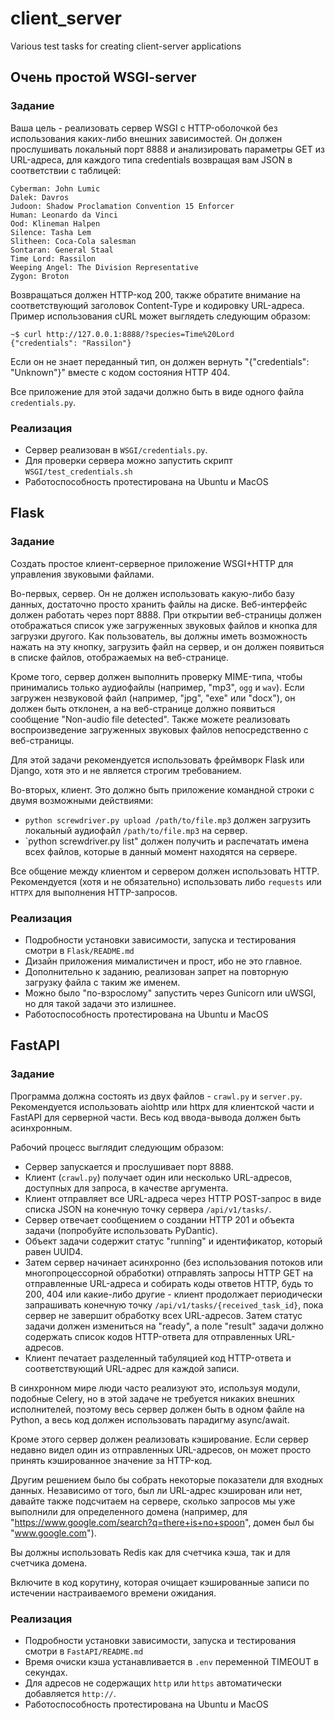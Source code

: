 # client_server
Various test tasks for creating client-server applications

## Очень простой WSGI-server
### Задание
Ваша цель - реализовать сервер WSGI с HTTP-оболочкой без использования каких-либо внешних зависимостей. Он должен прослушивать локальный порт 8888 и анализировать параметры GET из URL-адреса, для каждого типа credentials возвращая вам JSON в соответствии с таблицей:

```
Cyberman: John Lumic
Dalek: Davros
Judoon: Shadow Proclamation Convention 15 Enforcer
Human: Leonardo da Vinci
Ood: Klineman Halpen
Silence: Tasha Lem
Slitheen: Coca-Cola salesman
Sontaran: General Staal
Time Lord: Rassilon
Weeping Angel: The Division Representative
Zygon: Broton
```

Возвращаться должен HTTP-код 200, также обратите внимание на соответствующий заголовок Content-Type и кодировку URL-адреса. Пример использования cURL может выглядеть следующим образом:

```
~$ curl http://127.0.0.1:8888/?species=Time%20Lord
{"credentials": "Rassilon"}
```

Если он не знает переданный тип, он должен вернуть "{"credentials": "Unknown"}" вместе с кодом состояния HTTP 404.

Все приложение для этой задачи должно быть в виде одного файла `credentials.py`.

### Реализация

- Сервер реализован в `WSGI/credentials.py`.
- Для проверки сервера можно запустить скрипт `WSGI/test_credentials.sh`
- Работоспособность протестирована на Ubuntu и MacOS

## Flask
### Задание
Создать простое клиент-серверное приложение WSGI+HTTP для управления звуковыми файлами.

Во-первых, сервер. Он не должен использовать какую-либо базу данных, достаточно просто хранить файлы на диске. Веб-интерфейс должен работать через порт 8888. При открытии веб-страницы должен отображаться список уже загруженных звуковых файлов и кнопка для загрузки другого. Как пользователь, вы должны иметь возможность нажать на эту кнопку, загрузить файл на сервер, и он должен появиться в списке файлов, отображаемых на веб-странице.

Кроме того, сервер должен выполнить проверку MIME-типа, чтобы принимались только аудиофайлы (например, "mp3", `ogg` и `wav`). Если загружен незвуковой файл (например, "jpg", "exe" или "docx"), он должен быть отклонен, а на веб-странице должно появиться сообщение "Non-audio file detected". Также можете реализовать воспроизведение загруженных звуковых файлов непосредственно с веб-страницы.

Для этой задачи рекомендуется использовать фреймворк Flask или Django, хотя это и не является строгим требованием. 

Во-вторых, клиент. Это должно быть приложение командной строки с двумя возможными действиями:

- `python screwdriver.py upload /path/to/file.mp3` должен загрузить локальный аудиофайл `/path/to/file.mp3` на сервер.
- `python screwdriver.py list" должен получить и распечатать имена всех файлов, которые в данный момент находятся на сервере.

Все общение между клиентом и сервером должен использовать HTTP. Рекомендуется (хотя и не обязательно) использовать либо `requests` или `HTTPX` для выполнения HTTP-запросов.

### Реализация

- Подробности установки зависимости, запуска и тестирования смотри в  `Flask/README.md`
- Дизайн приложения мималистичен и прост, ибо не это главное.
- Дополнительно к заданию, реализован запрет на повторную загрузку файла с таким же именем.
- Можно было "по-взрослому" запустить через Gunicorn или uWSGI, но для такой задачи это излишнее.
- Работоспособность протестирована на Ubuntu и MacOS


## FastAPI
### Задание

Программа должна состоять из двух файлов - `crawl.py` и `server.py`. Рекомендуется использовать aiohttp или httpx для клиентской части и FastAPI для серверной части. Весь код ввода-вывода должен быть асинхронным.

Рабочий процесс выглядит следующим образом:
- Сервер запускается и прослушивает порт 8888.
- Клиент (`crawl.py`) получает один или несколько URL-адресов, доступных для запроса, в качестве аргумента.
- Клиент отправляет все URL-адреса через HTTP POST-запрос в виде списка JSON на конечную точку сервера `/api/v1/tasks/`.
- Сервер отвечает сообщением о создании HTTP 201 и объекта задачи (попробуйте использовать PyDantic).
- Объект задачи содержит статус "running" и идентификатор, который равен UUID4.
- Затем сервер начинает асинхронно (без использования потоков или многопроцессорной обработки) отправлять запросы HTTP GET на отправленные URL-адреса и собирать коды ответов HTTP, будь то 200, 404 или какие-либо другие - клиент продолжает периодически запрашивать конечную точку `/api/v1/tasks/{received_task_id}`, пока сервер не завершит обработку всех URL-адресов. Затем статус задачи должен измениться на "ready", а поле "result" задачи должно содержать список кодов HTTP-ответа для отправленных URL-адресов.
- Клиент печатает разделенный табуляцией код HTTP-ответа и соответствующий URL-адрес для каждой записи.

В синхронном мире люди часто реализуют это, используя модули, подобные Celery, но в этой задаче не требуется никаких внешних исполнителей, поэтому весь сервер должен быть в одном файле на Python, а весь код должен использовать парадигму async/await.

Кроме этого сервер должен реализовать кэширование. Если сервер недавно видел один из отправленных URL-адресов, он может просто принять кэшированное значение за HTTP-код.

Другим решением было бы собрать некоторые показатели для входных данных. Независимо от того, был ли URL-адрес кэширован или нет, давайте также подсчитаем на сервере, сколько запросов мы уже выполнили для определенного домена (например, для "https://www.google.com/search?q=there+is+no+spoon", домен был бы "www.google.com").

Вы должны использовать Redis как для счетчика кэша, так и для счетчика домена.

Включите в код корутину, которая очищает кэшированные записи по истечении настраиваемого времени ожидания.

### Реализация

- Подробности установки зависимости, запуска и тестирования смотри в  `FastAPI/README.md`
- Время очиски кэша устанавливается в `.env` переменной TIMEOUT в секундах.
- Для адресов не содержащих `http` или `https` автоматически добавляется `http://`.
- Работоспособность протестирована на Ubuntu и MacOS


